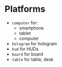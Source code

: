 # Platforms

* `computer` for:
    * smartphone
    * tablet
    * computer
* `hologram` for hologram
* `hud` for HUDs
* `board` for board
* `table` for table, desk
